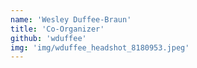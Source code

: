 ```yaml
---
name: 'Wesley Duffee-Braun'
title: 'Co-Organizer'
github: 'wduffee'
img: 'img/wduffee_headshot_8180953.jpeg'
---
```

